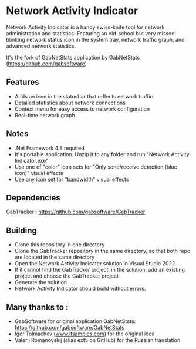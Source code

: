# Network Activity Indicator
Network Activity Indicator is a handy swiss-knife tool for network administration and statistics.
Featuring an old-school but very missed blinking network status icon in the system tray, network traffic graph, and advanced network statistics.

It's the fork of GabNetStats application by GabNetStats (https://github.com/gabsoftware)

## Features
* Adds an icon in the statusbar that reflects network traffic
* Detailed statistics about network connections
* Context menu for easy access to network configuration
* Real-time network graph

## Notes
* .Net Framework 4.8 required
* It's portable application. Unzip it to any folder and run "Network Activity Indicator.exe"
* Use one of "color" icon sets for "Only send/receive detection (blue icon)" visual effects
* Use any icon set for "bandwidth" visual effects

## Dependencies
GabTracker : https://github.com/gabsoftware/GabTracker

## Building
* Clone this repository in one directory
* Clone the GabTracker repository in the same directory, so that both repo are located in the same directory
* Open the Network Activity Indicator solution in Visual Studio 2022
* If it cannot find the GabTracker project, in the solution, add an existing project and choose the GabTracker project
* Generate the solution
* Network Activity Indicator should build without errors.

## Many thanks to :
- GabSoftware for original application GabNetStats: https://github.com/gabsoftware/GabNetStats
- Igor Tolmachev (www.itsamples.com) for the original idea
- Valerij Romanovskij (alias ext5 on GitHub) for the Russian translation